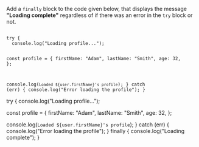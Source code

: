 Add a `finally` block
to the code given below,
that displays the message
**"Loading complete"**
regardless of if there was an error
in the `try` block or not.

<codeblock type="exercise" language="javascript" testMode="fixedInput">
<code>
try {
  console.log("Loading profile...");

  const profile = {
    firstName: "Adam",
    lastName: "Smith",
    age: 32,
  };

  console.log(`Loaded ${user.firstName}'s profile`);
} catch (err) {
  console.log("Error loading the profile");
}
</code>

<solution>
try {
  console.log("Loading profile...");

  const profile = {
    firstName: "Adam",
    lastName: "Smith",
    age: 32,
  };

  console.log(`Loaded ${user.firstName}'s profile`);
} catch (err) {
  console.log("Error loading the profile");
} finally {
  console.log("Loading complete");
}
</solution>
</codeblock>